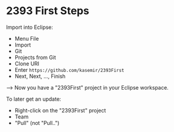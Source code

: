 # 2393 First Steps

Import into Eclipse:
 * Menu File
 * Import
 * Git
 * Projects from Git
 * Clone URI
 * Enter `https://github.com/kasemir/2393First`
 * Next, Next, ..., Finish
 
--> Now you have a "2393First" project in your Eclipse workspace.

To later get an update:
 * Right-click on the "2393First" project
 * Team
 * "Pull" (not "Pull..")
